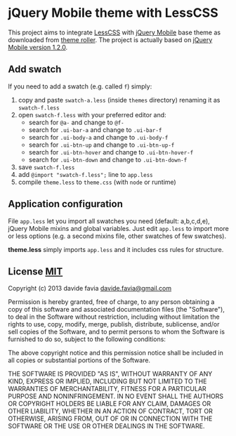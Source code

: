 jQuery Mobile theme with LessCSS
================================

This project aims to integrate [LessCSS](http://lesscss.org/ "LESS &laquo; The Dynamic Stylesheet language") with [jQuery Mobile](http://jquerymobile.com/ "jQuery Mobile") base theme as downloaded from [theme roller](http://jquerymobile.com/themeroller/ "jQuery Mobile theme rolller"). The project is actually based on [jQuery Mobile version 1.2.0](http://jquerymobile.com/blog/2012/10/02/announcing-jquery-mobile-1-2-0-final/ "jQuery Mobile version 1.2.0").

Add swatch
----------
If you need to add a swatch (e.g. called <code>f</code>) simply:

1. copy and paste <code>swatch-a.less</code> (inside <code>themes</code> directory) renaming it as <code>swatch-f.less</code>
2. open <code>swatch-f.less</code> with your preferred editor and:
	* search for <code>@a-</code> and change to <code>@f-</code>
	* search for <code>.ui-bar-a</code> and change to <code>.ui-bar-f</code>
	* search for <code>.ui-body-a</code> and change to <code>.ui-body-f</code>
	* search for <code>.ui-btn-up</code> and change to <code>.ui-btn-up-f</code>
	* search for <code>.ui-btn-hover</code> and change to <code>.ui-btn-hover-f</code>
	* search for <code>.ui-btn-down</code> and change to <code>.ui-btn-down-f</code>
3. save <code>swatch-f.less</code>
4. add <code>@import "swatch-f.less";</code> line to <code>app.less</code>
5. compile <code>theme.less</code> to <code>theme.css</code> (with <code>node</code> or runtime)

Application configuration
-------------------------
File <code>app.less</code> let you import all swatches you need (default: a,b,c,d,e), jQuery Mobile mixins and global variables. Just edit <code>app.less</code>
to import more or less options (e.g. a second mixins file, other swatches of few swatches).

**theme.less** simply imports <code>app.less</code> and it includes css rules for structure.

License [MIT](http://opensource.org/licenses/MIT "MIT license @opensource.org")
-------
Copyright (c) 2013 davide favia <davide.favia@gmail.com>

Permission is hereby granted, free of charge, to any person obtaining a copy of this software and associated documentation files (the "Software"), to deal in the Software without restriction, including without limitation the rights to use, copy, modify, merge, publish, distribute, sublicense, and/or sell copies of the Software, and to permit persons to whom the Software is furnished to do so, subject to the following conditions:

The above copyright notice and this permission notice shall be included in all copies or substantial portions of the Software.

THE SOFTWARE IS PROVIDED "AS IS", WITHOUT WARRANTY OF ANY KIND, EXPRESS OR IMPLIED, INCLUDING BUT NOT LIMITED TO THE WARRANTIES OF MERCHANTABILITY, FITNESS FOR A PARTICULAR PURPOSE AND NONINFRINGEMENT. IN NO EVENT SHALL THE AUTHORS OR COPYRIGHT HOLDERS BE LIABLE FOR ANY CLAIM, DAMAGES OR OTHER LIABILITY, WHETHER IN AN ACTION OF CONTRACT, TORT OR OTHERWISE, ARISING FROM, OUT OF OR IN CONNECTION WITH THE SOFTWARE OR THE USE OR OTHER DEALINGS IN THE SOFTWARE.

